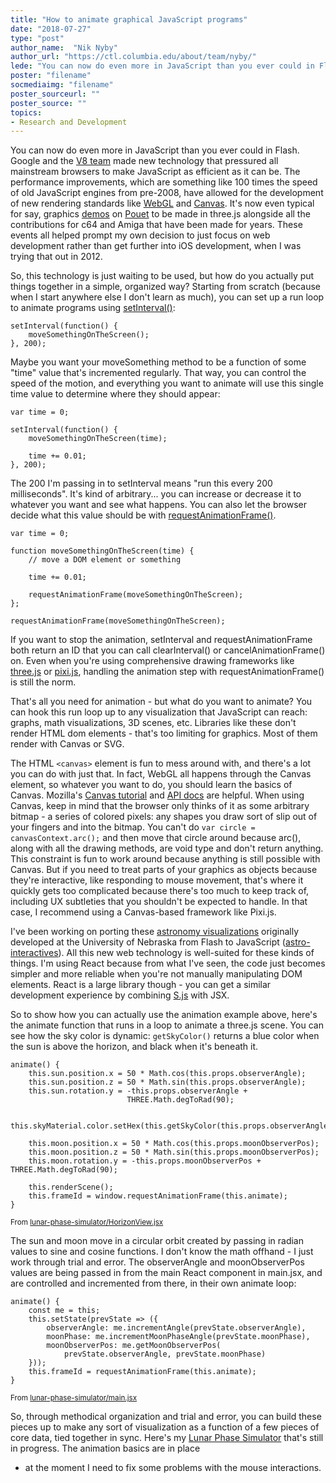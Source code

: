 ```yaml
---
title: "How to animate graphical JavaScript programs"
date: "2018-07-27"
type: "post"
author_name:  "Nik Nyby"
author_url: "https://ctl.columbia.edu/about/team/nyby/"
lede: "You can now do even more in JavaScript than you ever could in Flash. Here's an outline on how to take advantage of some of this technology."
poster: "filename"
socmediaimg: "filename"
poster_sourceurl: ""
poster_source: ""
topics: 
- Research and Development
---
```


You can now do even more in JavaScript than you ever could in
Flash. Google and the [V8 team](https://en.wikipedia.org/wiki/Chrome_V8) made new technology that pressured all
mainstream browsers to make JavaScript as efficient as it can be. The
performance improvements, which are something like 100 times the speed
of old JavaScript engines from pre-2008, have allowed for the
development of new rendering standards like [WebGL](https://www.khronos.org/webgl/) and [Canvas](https://www.w3.org/TR/2dcontext/). It's now
even typical for say, graphics [demos](https://en.wikipedia.org/wiki/Demoscene) on [Pouet](http://www.pouet.net/) to be made in three.js
alongside all the contributions for c64 and Amiga that have been made
for years. These events all helped prompt my own decision to just
focus on web development rather than get further into iOS development,
when I was trying that out in 2012.

So, this technology is just waiting to be used, but how do you
actually put things together in a simple, organized way? Starting from
scratch (because when I start anywhere else I don't learn as much),
you can set up a run loop to animate programs using [setInterval()](https://developer.mozilla.org/en-US/docs/Web/API/WindowOrWorkerGlobalScope/setInterval):

```
setInterval(function() {
    moveSomethingOnTheScreen();
}, 200);
```

Maybe you want your moveSomething method to be a function of some
"time" value that's incremented regularly. That way, you can control
the speed of the motion, and everything you want to animate will use
this single time value to determine where they should appear:

```
var time = 0;

setInterval(function() {
    moveSomethingOnTheScreen(time);

    time += 0.01;
}, 200);
```

The 200 I'm passing in to setInterval means "run this every 200
milliseconds". It's kind of arbitrary... you can increase or decrease
it to whatever you want and see what happens. You can also let the
browser decide what this value should be with [requestAnimationFrame()](https://developer.mozilla.org/en-US/docs/Web/API/window/requestAnimationFrame).

```
var time = 0;

function moveSomethingOnTheScreen(time) {
    // move a DOM element or something

    time += 0.01;

    requestAnimationFrame(moveSomethingOnTheScreen);
};

requestAnimationFrame(moveSomethingOnTheScreen);
```

If you want to stop the animation, setInterval and
requestAnimationFrame both return an ID that you can call
clearInterval() or cancelAnimationFrame() on. Even when you're using
comprehensive drawing frameworks like [three.js](https://threejs.org/) or [pixi.js](http://www.pixijs.com/), handling
the animation step with requestAnimationFrame() is still the norm.

That's all you need for animation - but what do you want to animate?
You can hook this run loop up to any visualization that JavaScript can
reach: graphs, math visualizations, 3D scenes, etc. Libraries like
these don't render HTML dom elements - that's too limiting for
graphics. Most of them render with Canvas or SVG.

The HTML `<canvas>` element is fun to mess around with, and there's a
lot you can do with just that. In fact, WebGL all happens through the
Canvas element, so whatever you want to do, you should learn the
basics of Canvas. Mozilla's [Canvas tutorial](https://developer.mozilla.org/en-US/docs/Web/API/Canvas_API/Tutorial) and [API docs](https://developer.mozilla.org/en-US/docs/Web/API/Canvas_API) are
helpful. When using Canvas, keep in mind that the browser only thinks
of it as some arbitrary bitmap - a series of colored pixels: any
shapes you draw sort of slip out of your fingers and into the
bitmap. You can't do `var circle = canvasContext.arc();` and then move
that circle around because arc(), along with all the drawing methods,
are void type and don't return anything. This constraint is fun to
work around because anything is still possible with Canvas. But if you
need to treat parts of your graphics as objects because they're
interactive, like responding to mouse movement, that's where it
quickly gets too complicated because there's too much to keep track
of, including UX subtleties that you shouldn't be expected to
handle. In that case, I recommend using a Canvas-based framework like
Pixi.js.

I've been working on porting these [astronomy visualizations](http://astro.unl.edu/animationsLinks.html)
originally developed at the University of Nebraska from Flash
to JavaScript ([astro-interactives](https://github.com/ccnmtl/astro-interactives)). All this new web technology is
well-suited for these kinds of things. I'm using React because from
what I've seen, the code just becomes simpler and more reliable when
you're not manually manipulating DOM elements. React is a large
library though - you can get a similar development experience by
combining [S.js](https://github.com/adamhaile/S) with JSX.

So to show how you can actually use the animation example above,
here's the animate function that runs in a loop to animate a three.js
scene. You can see how the sky color is dynamic: `getSkyColor()`
returns a blue color when the sun is above the horizon, and black when
it's beneath it.

```
animate() {
    this.sun.position.x = 50 * Math.cos(this.props.observerAngle);
    this.sun.position.z = 50 * Math.sin(this.props.observerAngle);
    this.sun.rotation.y = -this.props.observerAngle +
                          THREE.Math.degToRad(90);

    this.skyMaterial.color.setHex(this.getSkyColor(this.props.observerAngle));

    this.moon.position.x = 50 * Math.cos(this.props.moonObserverPos);
    this.moon.position.z = 50 * Math.sin(this.props.moonObserverPos);
    this.moon.rotation.y = -this.props.moonObserverPos + THREE.Math.degToRad(90);

    this.renderScene();
    this.frameId = window.requestAnimationFrame(this.animate);
}
```
<small>From [lunar-phase-simulator/HorizonView.jsx](https://github.com/ccnmtl/astro-interactives/blob/master/lunar-phase-simulator/src/HorizonView.jsx)</small>

The sun and moon move in a circular orbit created by passing in radian
values to sine and cosine functions. I don't know the math offhand - I
just work through trial and error. The observerAngle and
moonObserverPos values are being passed in from the main React
component in main.jsx, and are controlled and incremented from there,
in their own animate loop:

```
animate() {
    const me = this;
    this.setState(prevState => ({
        observerAngle: me.incrementAngle(prevState.observerAngle),
        moonPhase: me.incrementMoonPhaseAngle(prevState.moonPhase),
        moonObserverPos: me.getMoonObserverPos(
            prevState.observerAngle, prevState.moonPhase)
    }));
    this.frameId = requestAnimationFrame(this.animate);
}
```
<small>From [lunar-phase-simulator/main.jsx](https://github.com/ccnmtl/astro-interactives/blob/master/lunar-phase-simulator/src/main.jsx)</small>

So, through methodical organization and trial and error, you can build
these pieces up to make any sort of visualization as a function of a few
pieces of core data, tied together in sync. Here's my
[Lunar Phase Simulator](https://ccnmtl.github.io/astro-interactives/lunar-phase-simulator/)
that's still in progress. The animation basics are in place
- at the moment I need to fix some problems with the mouse
interactions.
